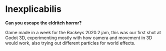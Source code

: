 # Inexplicabilis

**Can you escape the eldritch horror?**

Game made in a week for the Backeys 2020.2 jam, this was our first shot at Godot 3D, experimenting mostly with how camera and movement in 3D would work,
also trying out different particles for world effects.

